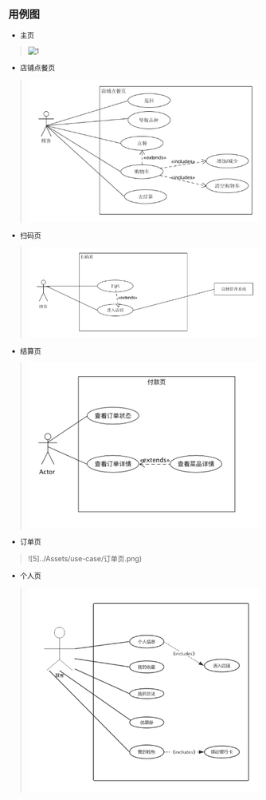 ## 用例图

- 主页
> ![1](../Assets/use-case/主页.png)
- 店铺点餐页
> ![2](../Assets/use-case/店铺点餐页.png)
- 扫码页
> ![3](../Assets/use-case/扫码页.png)
- 结算页
> ![4](../Assets/use-case/结算页.png)
- 订单页
> ![5]../Assets/use-case/订单页.png)
- 个人页
> ![6](../Assets/use-case/个人页.png)